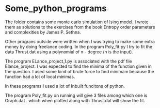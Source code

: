 # Some_python_programs
The folder contains some monte carlo simulation of Ising model. I wrote them as solutions to the exercises from the book Entropy order parameters and complexities by James P. Sethna.


Other prograns outside were written when I was trying to make some extra money by doing freelance coding. In the program Poly_fit.py I try to fit the data Thrust.dat using a polynomial of n - degree (n is the input). 

The program ELance_project_1.py is associated with the pdf file Elance_project. I was expected to find the minima of the function given in the question. I used some kind of brute force to find minimam because the function had a lot of local minimas. 

In these programs I used a lot of Inbuilt funcitons of python.

The program Poly_fit.py on running will give 3 files among which one is Graph.dat . which when plotted along with Thrust.dat will show the fit.
